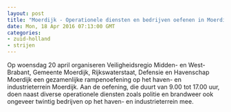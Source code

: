 ```yaml
---
layout: post
title: "Moerdijk - Operationele diensten en bedrijven oefenen in Moerdijk"
date: Mon, 18 Apr 2016 07:13:00 GMT
categories: 
- zuid-holland 
- strijen 
---
```


Op woensdag 20 april organiseren Veiligheidsregio Midden- en West-Brabant, Gemeente Moerdijk, Rijkswaterstaat, Defensie en Havenschap Moerdijk een gezamenlijke rampenoefening op het haven- en industrieterrein Moerdijk. Aan de oefening, die duurt van 9.00 tot 17.00 uur, doen naast diverse operationele diensten zoals politie en brandweer ook ongeveer twintig bedrijven op het haven- en industrieterrein mee.
